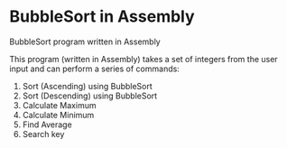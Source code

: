 # BubbleSort in Assembly
BubbleSort program written in Assembly

This program (written in Assembly) takes a set of integers 
from the user input and can perform a series of commands:

1. Sort (Ascending) using BubbleSort
2. Sort (Descending) using BubbleSort
3. Calculate Maximum
4. Calculate Minimum
5. Find Average
6. Search key
